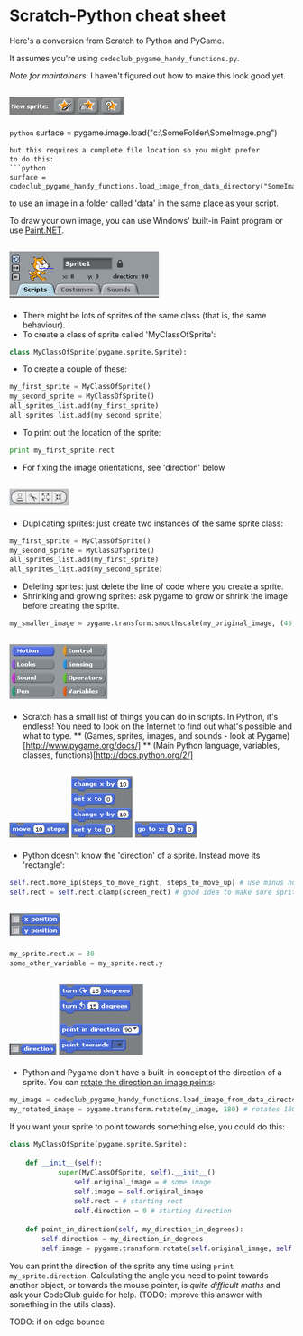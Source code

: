 Scratch-Python cheat sheet
==========================

Here's a conversion from Scratch to Python and PyGame.

It assumes you're using `codeclub_pygame_handy_functions.py`.

*Note for maintainers*: I haven't figured out how to make this look good yet.

![New sprite icons](new-sprite-icons.png)
------------

```python```
surface = pygame.image.load("c:\SomeFolder\SomeImage.png")
```
but this requires a complete file location so you might prefer
to do this:
```python
surface = codeclub_pygame_handy_functions.load_image_from_data_directory("SomeImage.png")
```
to use an image in a folder called 'data' in the same place
as your script.

To draw your own image, you can use Windows' built-in Paint program or use [Paint.NET](http://www.getpaint.net/).

![Sprite title and motion types](sprite-title-motion-types.png)
--------

* There might be lots of sprites of the same class (that is, the same behaviour).
* To create a class of sprite called 'MyClassOfSprite':
```python
class MyClassOfSprite(pygame.sprite.Sprite):
```
* To create a couple of these:
```python
my_first_sprite = MyClassOfSprite()
my_second_sprite = MyClassOfSprite()
all_sprites_list.add(my_first_sprite)
all_sprites_list.add(my_second_sprite)
```
* To print out the location of the sprite:
```python
print my_first_sprite.rect
```
* For fixing the image orientations, see 'direction' below

![Scissors and big/small things](sprite-stamp-scissors-big-small.png)
------------------

* Duplicating sprites: just create two instances of the same sprite class:
```python
my_first_sprite = MyClassOfSprite()
my_second_sprite = MyClassOfSprite()
all_sprites_list.add(my_first_sprite)
all_sprites_list.add(my_second_sprite)
```
* Deleting sprites: just delete the line of code where you create a sprite.
* Shrinking and growing sprites: ask pygame to grow or shrink the image before creating the sprite.
```python
my_smaller_image = pygame.transform.smoothscale(my_original_image, (45, 65)) # 45,65 is new width, height
```

![Block categories](block-categories.png)
-----------------

* Scratch has a small list of things you can do in scripts. In Python, it's endless! You need to look on the Internet to find out what's possible and what to type.
** (Games, sprites, images, and sounds - look at Pygame)[http://www.pygame.org/docs/]
** (Main Python language, variables, classes, functions)[http://docs.python.org/2/]

![Move 10 steps](move-steps.png) ![Set x and y](change-x-by-set-x-to.png) ![Go to x y](go-to-x-y.png)
-----------------

* Python doesn't know the 'direction' of a sprite. Instead move its 'rectangle':
```python
self.rect.move_ip(steps_to_move_right, steps_to_move_up) # use minus numbers to move left or down.
self.rect = self.rect.clamp(screen_rect) # good idea to make sure sprite doesn't go off the screen
```

![X and Y location](x-y-variables.png)
-----------
```python
my_sprite.rect.x = 30
some_other_variable = my_sprite.rect.y
```

![Direction](direction.png) ![Turning and pointing towards](turn-degrees-point-in-direction-point-towards.png)
-------------
* Python and Pygame don't have a built-in concept of the direction of a sprite. You can [rotate the direction an image points](http://www.pygame.org/docs/ref/transform.html#pygame.transform.rotate):
```python
my_image = codeclub_pygame_handy_functions.load_image_from_data_directory('ball.png')
my_rotated_image = pygame.transform.rotate(my_image, 180) # rotates 180 degrees
```
If you want your sprite to point towards something else, you could do this:
```python
class MyClassOfSprite(pygame.sprite.Sprite):

    def __init__(self):
		    super(MyClassOfSprite, self).__init__()
				self.original_image = # some image
				self.image = self.original_image
				self.rect = # starting rect
				self.direction = 0 # starting direction

    def point_in_direction(self, my_direction_in_degrees):
        self.direction = my_direction_in_degrees
        self.image = pygame.transform.rotate(self.original_image, self.direction)
```
You can print the direction of the sprite any time using ```print my_sprite.direction```. Calculating the angle you need to point towards another object, or towards the mouse pointer, is _quite difficult maths_ and ask your CodeClub guide for help. (TODO: improve this answer with something in the utils class).

TODO: if on edge bounce
